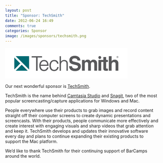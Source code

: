 ```yaml
---
layout: post
title: "Sponsor: TechSmith"
date: 2012-06-24 16:49
comments: true
categories: Sponsor
image: /images/sponsors/techsmith.png
---
```


![TechsSmith](/images/sponsors/techsmith.png)

Our next wonderful sponsor is [TechSmith](http://techsmith.com/).

TechSmith is the name behind [Camtasia Studio](http://www.techsmith.com/camtasia/) and [Snagit](http://www.techsmith.com/screen-capture.asp), two of the most popular screencasting/capture applications for Windows and Mac.

People everywhere use their products to grab images and record content straight off their computer screens to create dynamic presentations and screencasts. With their products, people communicate more effectively and create interest with engaging visuals and sharp videos that grab attention and keep it. TechSmith develops and updates their innovative software every day and plans to continue expanding their existing products to support the Mac platform.

We’d like to thank TechSmith for their continuing support of BarCamps around the world.